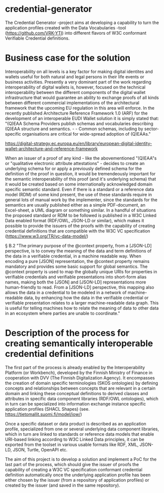 # credential-generator

The Credential Generator -project aims at developing a capability to turn the application profiles created with the Data Vocabularies -tool (https://github.com/VRK-YTI) into different flavors of W3C conformant Verifiable Credential definitions.  

# Business case for the solution

Interoperability on all levels is a key factor for making digital identites and wallets useful for both natural and legal persons in their life events or business activities. Presently a very dominant part of the work regarding interoperability of digital wallets is, however, focused on the technical interoperability between the different components of the digital wallet infrastructure that would guarantee an ability to exchange proofs of all kinds between different commercial implementations of the architectural framework that the upcoming EU regulation in this area will enforce. In the recently published Architecture Reference Framework 1.0 (ARF) for the development of an interoperable EUDI Wallet solution it is simply stated that: "(Q)EAA Schema Providers publish schemas and vocabularies describing (Q)EAA structure and semantics. - - Common schemas, including by sector-specific organisations are critical for wide-spread adoption of (Q)EAAs."  

https://digital-strategy.ec.europa.eu/en/library/european-digital-identity-wallet-architecture-and-reference-framework   

When an issuer of a proof of any kind - like the abovementioned "(Q)EAA"s or "qualitative electronic attribute attestations" - decides to create an underlying schema for or apply a previously defined schema for the definition of the proof in question, it would be tremendeously important for the semantic interoperability of this proof (and it's underlying schema) that it would be created based on some internationally acknowledged domain specific semantic standard. Even if there is a standard or a reference data model (RDM) of some kind present, the use of these standards require in general lots of manual work by the implementer, since the standards for the semantics are usually published either as a simple PDF-document, an Excel-sheet, a UML diagram or something similar. In a handful of situations the proposed standard or RDM to be followed is published in a W3C Linked Data enabled format (RDF/OWL, JSON-LD or similar), which makes it possible to provide the issuers of the proofs with the capability of creating credential definitions that are compatible with the W3C VC specification (https://www.w3.org/TR/vc-data-model/)

§ B.2 
"The primary purpose of the @context property, from a [JSON-LD] perspective, is to convey the meaning of the data and term definitions of the data in a verifiable credential, in a machine readable way. When encoding a pure [JSON] representation, the @context property remains mandatory and provides some basic support for global semantics. The @context property is used to map the globally unique URIs for properties in verifiable credentials and verifiable presentations into short-form alias names, making both the [JSON] and [JSON-LD] representations more human-friendly to read. From a [JSON-LD] perspective, this mapping also allows the data in a credential to be modeled in a network of machine-readable data, by enhancing how the data in the verifiable credential or verifiable presentation relates to a larger machine-readable data graph. This is useful for telling machines how to relate the meaning of data to other data in an ecosystem where parties are unable to coordinate."    

# Description of the process for creating semantically interoperable credential definitions

The first part of the process is already enabled by the Interoperability Platform (or Workbench), developed by the Finnish Ministry of Finance in cooperation with DVV (The Finnish Digitalization Agency). It encompasses the creation of domain specific terminologies (SKOS ontologies) by defining concepts and relationships between concepts that are relevant in a certain domain and linking these conceptual definitions to derived classes and attributes in specific data component libraries (RDF/OWL ontologies), which in turn can be specialized into information exchange instance specific application profiles (SHACL Shapes) (see. https://tietomallit.suomi.fi/model/iow/) 

Once a specific dataset or data product is described as an application profile, specialized from one or several underlying data component libraries, which in turn are linked to standards or reference data models that enable URI-based linking according to W3C Linked Data principles, it can be exported from the toolset in various usable formats like RDF, XML, JSON-LD, JSON, Turtle, OpenAPI etc. 

The aim of this project is to develop a solution and implement a PoC for the last part of the process, which should give the issuer of proofs the capability of creating a W3C VC specification conformant credential definition automatically once the underlying application profile has been either chosen by the issuer (from a repository of application profiles) or created by the issuer (and saved in the same repository).  
